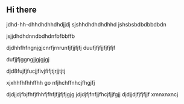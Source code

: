 ## Hi there 
jdhd-hh-dhhdhdhhdhdjjdj
sjshhdhdhdhdhhd
jshsbsbdbdbbdbdn

jsjjdhdhdnndbdhdnfbfbbffb

djdhhfhfngnjgjcnrfjrnrunfjfjjfjfj
duufjfjfjjfjfjfjf

dufjjfjggngjjgjgjgj


djd8fujfjfucjjfivjfifjtjrjjtjtj

xjxhhfhfhhffhh go nfjhchffnhcjfhgjfj

djdjjdjfbjfhfjfhhfjfhfjfjjfjfjgjg
jdjdjfjfnfjjfhcjfjjfgjj
djdjjdjfjfjfjjf
xmnxnxncj
<!--The Dreamzy Humidifier has garnered attention as an innovative solution for improving indoor air quality and ensuring optimal humidity levels. In this detailed review, we’ll explore its features, benefits, drawbacks, and real customer feedback to help you defkfkfcide if this humidifier is the right choice for your home.
BUY NOW WITH DISCOUNTED OFFER ON Dreamzy Humidifier CLICK HERE!
BUY NOW WITH DISCOUNTED OFFER ON Dreamzy Humidifier CLICK HERE!
Why Choose the Dreamzy Humidifier?
Maintaining the right humidity level is crucial for health, comfort, and even the longevity of your furniture. The Dreamzy Humidifier is designed to address these needs with cutting-edge features and stylish design. Let’s dive into its key highlights.
Key Features of Dreamzy Humidifier
Ultra-Quiet Operation
Equipped with advanced ultrasonic technology, the Dreamzy Humidifier ensures whisper-quiet operation, making it perfect for bedrooms, nurseries, and offices.
Large Water Tank Capacity
The humidifier boasts a generous water tank capacity (typically 3-5 liters, depending on the model), ensuring uninterrupted operation for up to 24 hours on a single fill.
Adjustable Mist Levels
Users can select between multiple mist settings to customize their environment, whether they need a light mist for a small room or heavy mist for larger spaces.
Aromatherapy Integration
The Dreamzy Humidifier doubles as an essential oil diffuser, allowing users to enjoy therapeutic benefits along with optimal humidity.
Smart Features
Many models include a digital display, humidity sensors, and auto-shutoff features to ensure energy efficiency and safety.
Modern Design
Its sleek, compact design blends seamlessly with modern interiors, making it a stylish addition to any room.

**Here are some ideas to get you started:**

🙋‍♀️ A short introduction - what is your organization all about?
🌈 Contribution guidelines - how can the community get involved?
👩‍💻 Useful resources - where can the community find your docs? Is there anything else the community should know?
🍿 Fun facts - what does your team eat for breakfast?
🧙 Remember, you can do mighty things with the power of [Markdown](https://docs.github.com/github/writing-on-github/getting-started-with-writing-and-formatting-on-github/basic-writing-and-formatting-syntax)
-->
